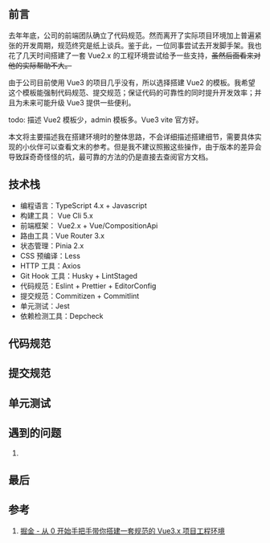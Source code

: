 ## 前言

去年年底，公司的前端团队确立了代码规范。然而离开了实际项目环境加上普遍紧张的开发周期，规范终究是纸上谈兵。鉴于此，一位同事尝试去开发脚手架。我也花了几天时间搭建了一套 Vue2.x 的工程环境尝试给予一些支持，~~虽然后面看来对他的实际帮助不大。~~

由于公司目前使用 Vue3 的项目几乎没有，所以选择搭建 Vue2 的模板。我希望这个模板能强制代码规范、提交规范；保证代码的可靠性的同时提升开发效率；并且为未来可能升级 Vue3 提供一些便利。 

todo: 描述 Vue2 模板少，admin 模板多。Vue3 vite 官方好。

本文将主要描述我在搭建环境时的整体思路，不会详细描述搭建细节，需要具体实现的小伙伴可以查看文末的参考。但是我不建议照搬这些操作，由于版本的差异会导致踩奇奇怪怪的坑，最可靠的方法的仍是直接去查阅官方文档。

## 技术栈

- 编程语言：TypeScript 4.x + Javascript
- 构建工具： Vue Cli 5.x
- 前端框架： Vue2.x + Vue/CompositionApi
- 路由工具：Vue Router 3.x
- 状态管理：Pinia 2.x
- CSS 预编译：Less
- HTTP 工具：Axios
- Git Hook 工具：Husky + LintStaged
- 代码规范：Eslint + Prettier + EditorConfig
- 提交规范：Commitizen + Commitlint
- 单元测试：Jest
- 依赖检测工具：Depcheck

## 代码规范

## 提交规范

## 单元测试

## 遇到的问题

1. 

## 最后

## 参考

1. [掘金 - 从 0 开始手把手带你搭建一套规范的 Vue3.x 项目工程环境](https://juejin.cn/post/6951649464637636622)